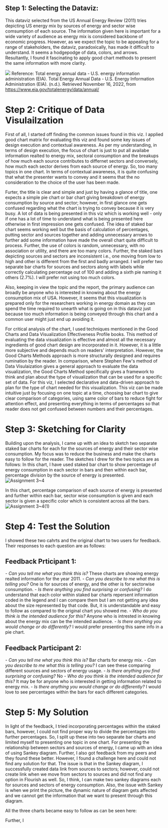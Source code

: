 ## Step 1: Selecting the Dataviz:
This dataviz selected from the US Annual Energy Review (2011) tries depicting US energy mix by sources of energy and sector wise comsumption of each source. The information given here is important for a wide variety of audience as energy mix is considered backbone of economic progress. However, as we expect the topic to be appealing for a range of stakeholders, the dataviz, paradoxically, has made it difficult to understand. It seems a hodgepodge of data, colors, and arrows. Resultantly, I found it fascinating to apply good chart methods to present the same information with more clarity. 

![](https://user-images.githubusercontent.com/116416753/202289254-cd3aa470-328f-4150-b39b-7cd3ae971f33.jpg)
Reference: Total energy annual data - U.S. energy information administration (EIA). Total Energy Annual Data - U.S. Energy Information Administration (EIA). (n.d.). Retrieved November 16, 2022, from https://www.eia.gov/totalenergy/data/annual/ 

# Step 2: Critique of Data Visulailzation
First of all, I started off finding the common issues found in this viz. I applied good chart matrix for evaluating this viz and found some key issues of design execution and contextual awareness. As per my understanding, in terms of design execution, the focus of chart is just to put all availabe information realted to energy mix, sectoral consumption and the breakups of how much each source contributes to differnet sectors and conversely, how much each sector derives from each source of energy. So, too many topics in one chart. In terms of contextual awareness, it is quite confusing that what the presenter wants to convey and it seems that the no consideration to the choice of the user has been made. 

Furter, the title is clear and simple and just by having a glance of title, one expects a simple pie chart or bar chart giving breakdown of energy consumption by source and sector; however, in first glance one gets confused regarding what the chart is trying to convey because it is very busy. A lot of data is being presented in this viz which is working well - only if one has a lot of time to understand what is being presented here otherwise in first impression one gets confused. The idea of staked bar chart seems working well but the basis of calculation of percentages, putting sector and sources together and adding unnecessary arrows to further add some information have made the overall chart quite difficult to process. Further, the use of colors is random, unnecessary, with no association or utility, and there are too many colors. Further, the staked bars depicting sources and sectors are inconsistent i.e., one moving from low to high and other is different from the first and badly arranged. I will prefer two separate bar charts for sources and sectors along with labels while correctly calculating percentage out of 100 and adding a sixth pie naming it others (2.7%). I will prefer not using too much colors.

Also, keeping in view the topic and the report, the primary audience can broadly be anyone who is interested in knowing about the energy consumption mix of USA. However, it seems that this visualization is prepared only for the researchers working in energy domain as they can spend the time required to unearth what is going on in this dataviz just because too much information is being conveyed through this chart and a common user might just end up avoiding it.  

For critical analysis of the chart, I used techniques mentioned in the Good Charts and Data Visualization Effectiveness Profile books. This method of evaluating the data visualization is effective and almost all the necessary ingredients of good chart design are incorporated in it.  However, it is a little more subjective and depends much on readers' interpretation. However, the Good Charts Methods approach is more structurally designed and requires rumination by the reader. In comparison, where Stephen Few's method of Data Visulaization gives a general approach to evaluate the data visualization, the Good Charts Method specifically gives a framework to think and plan about the type of visualization that can be used for a specific set of data. For this viz, I selected declarative and data-driven approach to plan for the type of chart needed for this visualization. This viz can be made intuitive just by focusing on one topic at a time, choosing bar chart to give clear comparison of categories, using same color of bars to reduce fight for attention effect, and presenting everything in terms of percentages so that reader does not get confused between numbers and their percentages.

# Step 3: Sketching for Clarity
Building upon the analysis, I came up with an idea to sketch two separate staked bar charts for each for the sources of energy and their sector wise consumption. My focus was to reduce the business and make the charts easy to follow for the reader. The sketches I drew for the two topics are as follows: 
In this chart, I have used staked bar chart to show percentage of energy consumption in each sector in bars and then within each bar, percentage division by the source of energy is presented.  
![Assignment 3~4](https://user-images.githubusercontent.com/116416753/202303466-a1ead13d-2dc8-4616-9993-f32b58d799a3.jpg)

In this chart, percentage comparison of each source of energy is presented and further within each bar, sector wise consumption is given and each sector is given a specific color which is consistent across all the bars.   
![Assignment 3~4(1)](https://user-images.githubusercontent.com/116416753/202303481-d6c438cd-6240-4027-9cfb-529d2c7f4265.jpg)


# Step 4: Test the Solution
I showed these two cahrts and the original chart to two users for feedback. Their responses to each question are as follows:

## Feedback Prticipant 1:
*- Can you tell me what you think this is?*
These charts are showing energy realted information for the year 2011. 
*- Can you describe to me what this is telling you?*
One is for sources of energy, and the other is for sectorwise consumption.
*- Is there anything you find surprising or confusing?*
I do understand that each color within staked bar charts repersent information coded in the legend and I can compare them but I am not getting any idea about the size represented by that code. But, it is understandable and easy to follow as compared to the original chart you showed me. 
*- Who do you think is the intended audience for this?*
Anyone who is intrested in knowing about the energy mix can be the intended audience.
*- Is there anything you would change or do differently?*
I would prefer presenting this same info in a pie chart.
## Feedback Participant 2: 
*- Can you tell me what you think this is?*
Bar charts for energy mix.
*- Can you describe to me what this is telling you?*
I can see these comparing different sources and sectors of energy usage.
*- Is there anything you find surprising or confusing?*
No
*- Who do you think is the intended audience for this?*
It may be for anyone who is interested in getting information related to energy mix.
*- Is there anything you would change or do differently?*
I would love to see percentages within the bars for each different categories.  

# Step 5: My Solution
In light of the feedback, I tried incorporating percentages within the staked bars, however, I could not find proper way to divide the percentages into further percentages. So, I split up these into two separate bar charts and limited myself to presenting one topic in one chart. For presenting the relationship between sectors and sources of energy, I came up with an idea of using Sankey diagram.  Further, I also got feedback from my peers and they found these better. However, I found a challenge here and could not find any solution for that. The issue is that in the Sankey diagram, I successfully created data link from sources to sectors; however, could not create link when we move from sectors to sources and did not find any option in Flourish as well. So, I think, I can make two sankey diagrams each for sources and sectors of energy consumption. Also, the issue with Sankey is when we print the picture, the dynamic nature of diagram gets affected and we cannot get the information that we want to present through this diagram.

All the three charts became easy to follow as can be seen here: 

<div class="flourish-embed flourish-chart" data-src="visualisation/11821278"><script src="https://public.flourish.studio/resources/embed.js"></script></div>


<div class="flourish-embed flourish-chart" data-src="visualisation/11821355"><script src="https://public.flourish.studio/resources/embed.js"></script></div>
Further, I 

<div class="flourish-embed flourish-sankey" data-src="visualisation/11821394"><script src="https://public.flourish.studio/resources/embed.js"></script></div>

